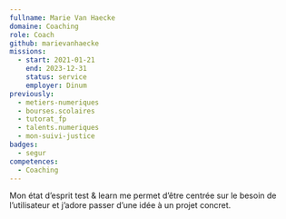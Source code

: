 ```yaml
---
fullname: Marie Van Haecke
domaine: Coaching
role: Coach
github: marievanhaecke
missions:
  - start: 2021-01-21
    end: 2023-12-31
    status: service
    employer: Dinum
previously:
  - metiers-numeriques
  - bourses.scolaires
  - tutorat_fp
  - talents.numeriques
  - mon-suivi-justice
badges:
  - segur
competences:
  - Coaching
---
```

Mon état d’esprit test & learn me permet d’être centrée sur le besoin de l’utilisateur et j’adore passer d’une idée à un projet concret.